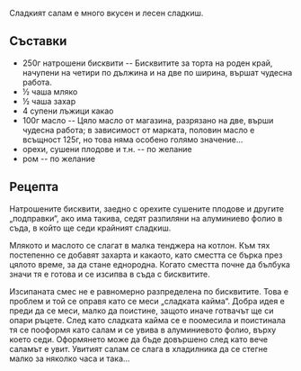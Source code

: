 Сладкият салам е много вкусен и лесен сладкиш.

## Съставки

- 250г натрошени бисквити -- Бисквитите за торта на роден край, начупени на четири по дължина и на две по ширина, вършат чудесна работа.
- ½ чаша мляко
- ½ чаша захар
- 4 супени лъжици какао
- 100г масло -- Цяло масло от магазина, разрязано на две, върши чудесна работа; в зависимост от марката, половин масло е всъщност 125г, но това няма особено голямо значение...
- орехи, сушени плодове и т.н. -- по желание
- ром                          -- по желание

## Рецепта

Натрошените бисквити, заедно с орехите сушените плодове и другите „подправки“, ако има такива, седят
разпиляни на алуминиево фолио в съда, в който ще седи крайният сладкиш.

Млякото и маслото се слагат в малка тенджера на котлон. Към тях постепенно се добавят захарта и
какаото, като сместта се бърка през цялото време, за да стане еднородна. Когато сместта почне да
бълбука значи тя е готова и се изсипва в съда с бисквитите.

Изсипаната смес не е равномерно разпределена по бисквитите. Това е проблем и той се оправя като се
меси „сладката кайма“. Добра идея е преди да се меси, малко да поистине, защото иначе готвачът ще
си опари ръцете. След като сладката кайма се е поомесила и поистинала тя се пооформя като салам
и се увива в алуминиевото фолио, върху което седи. Оформянето може да бъде довършено след като
вече саламът е увит. Увитият салам се слага в хладилника да се стегне малко за няколко часа и така...
